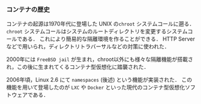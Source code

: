 ### コンテナの歴史

コンテナの起源は1970年代に登場した UNIX の`chroot` システムコールに遡る．
`chroot` システムコールはシステムのルートディレクトリを変更するシステムコールである．
これにより簡易的な隔離環境を作ることができる．
HTTP Serverなどで用いられ，ディレクトリトラバーサルなどの対策に使われた．

2000年には `FreeBSD jail` が生まれ，chroot以外にも様々な隔離機能が搭載され，この後に生まれてくるコンテナ型仮想化に踏襲された．

2006年頃，Linux 2.6 にて `namespaces` (後述) という機能が実装された．
この機能を用いて登場したのが `LXC` や `Docker` といった現代のコンテナ型仮想化ソフトウェアである．
